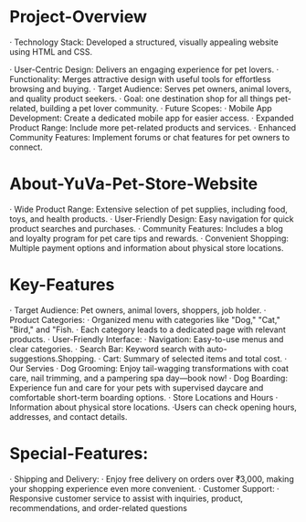 # Project-Overview
· Technology Stack: Developed a structured, visually appealing website using HTML and CSS.

· User-Centric Design: Delivers an engaging experience for pet lovers.
· Functionality: Merges attractive design with useful tools for effortless browsing and buying.
· Target Audience: Serves pet owners, animal lovers, and quality product seekers.
· Goal: one destination shop for all things pet-related, building a pet lover community.
· Future Scopes: 
 · Mobile App Development: Create a dedicated mobile app for easier access.
 · Expanded Product Range: Include more pet-related products and services.
 · Enhanced Community Features: Implement forums or chat features for pet owners to connect.

 # About-YuVa-Pet-Store-Website
· Wide Product Range: Extensive selection of pet supplies, including food, toys, and health products.
· User-Friendly Design: Easy navigation for quick product searches and purchases.
· Community Features: Includes a blog and loyalty program for pet care tips and rewards.
· Convenient Shopping: Multiple payment options and information about physical store locations.

# Key-Features
· Target Audience: Pet owners, animal lovers, shoppers, job holder.
· Product Categories: 
  · Organized menu with categories like "Dog," "Cat," "Bird," and "Fish.
  · Each category leads to a dedicated page with relevant products.
· User-Friendly Interface:
 · Navigation: Easy-to-use menus and clear categories.
 · Search Bar: Keyword search with auto-suggestions.Shopping.
 · Cart: Summary of selected items and total cost.
· Our Servies
  · Dog Grooming: Enjoy tail-wagging transformations with coat care, nail 
trimming, and a pampering spa day—book now!
  · Dog Boarding: Experience fun and care for your pets with supervised daycare and comfortable short-term boarding options.
· Store Locations and Hours 
  · Information about physical store locations.
  ·Users can check opening hours, addresses, and contact details.

# Special-Features: 
· Shipping and Delivery:
  · Enjoy free delivery on orders over ₹3,000, making your shopping 
experience even more convenient.
· Customer Support:
  · Responsive customer service to assist with inquiries, product, recommendations, and order-related questions
